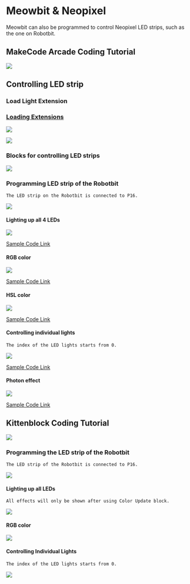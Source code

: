 # Meowbit & Neopixel

Meowbit can also be programmed to control Neopixel LED strips, such as the one on Robotbit.

## MakeCode Arcade Coding Tutorial

![](./images/acbanner1.png)

## Controlling LED strip

### Load Light Extension

### [Loading Extensions](../Makecode/powerBrickMC)

![](./images/sd5_1.png)

![](./images/robotbit3_1.png)

### Blocks for controlling LED strips

![](./images/robotbit4_1.png)

### Programming LED strip of the Robotbit

    The LED strip on the Robotbit is connected to P16.
    
![](./images/robotbit15_1.png)
    
#### Lighting up all 4 LEDs

![](./images/robotbit10_1.png)

[Sample Code Link](https://makecode.com/_XXwcLH7YpW2x)

#### RGB color

![](./images/robotbit11_1.png)

[Sample Code Link](https://makecode.com/_CTVgMgevD2Ks)

#### HSL color

![](./images/robotbit12_1.png)

[Sample Code Link](https://makecode.com/_M6M9VrHbj8dH)

#### Controlling individual lights

    The index of the LED lights starts from 0.

![](./images/robotbit13_1.png)

[Sample Code Link](https://makecode.com/_89Hb2TW6LJ0a)

#### Photon effect

![](./images/robotbit14_1.png)

[Sample Code Link](https://makecode.com/_92m20h91uL5j)

##  Kittenblock Coding Tutorial

![](../functional_module/PWmodules/images/kbbanner.png)

### Programming the LED strip of the Robotbit

    The LED strip of the Robotbit is connected to P16.

![](./images/robotbit19.png)

#### Lighting up all LEDs

    All effects will only be shown after using Color Update block.

![](./images/robotbit20.png)

#### RGB color

![](./images/robotbit21.png)

#### Controlling Individual Lights

    The index of the LED lights starts from 0.

![](./images/robotbit22.png)